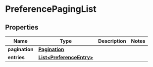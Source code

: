 
# PreferencePagingList

## Properties
Name | Type | Description | Notes
------------ | ------------- | ------------- | -------------
**pagination** | [**Pagination**](Pagination.md) |  | 
**entries** | [**List&lt;PreferenceEntry&gt;**](PreferenceEntry.md) |  | 



